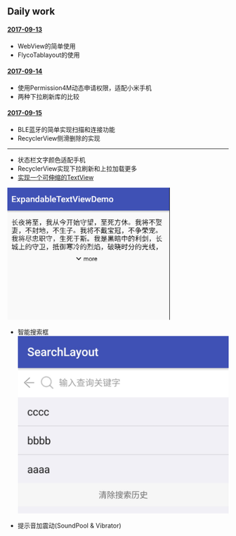 ## Daily work

#### [2017-09-13](https://github.com/Sun0630/daily/blob/master/note/0913.md)
* WebView的简单使用
* FlycoTablayout的使用

#### [2017-09-14](https://github.com/Sun0630/daily/blob/master/note/0914.md)
* 使用Permission4M动态申请权限，适配小米手机
* 两种下拉刷新库的比较

#### [2017-09-15](https://github.com/Sun0630/daily/blob/master/note/0915.md)
* BLE蓝牙的简单实现扫描和连接功能
* RecyclerView侧滑删除的实现

--- 

* 状态栏文字颜色适配手机
* RecyclerView实现下拉刷新和上拉加载更多
* [实现一个可伸缩的TextView](https://github.com/Sun0630/daily/blob/master/daily/ExpandableTextViewDemo/README.md)

![](https://github.com/Sun0630/daily/blob/master/daily/ExpandableTextViewDemo/gif/textview.gif?raw=true)

* 智能搜索框
![](/daily/SearchLayout/search.png)

* 提示音加震动(SoundPool & Vibrator)